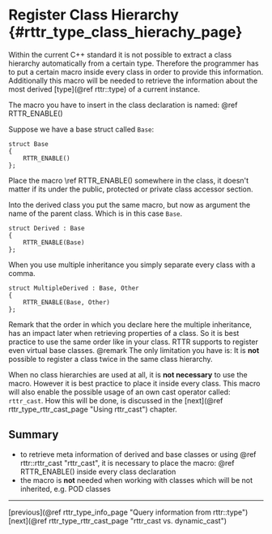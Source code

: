 Register Class Hierarchy {#rttr_type_class_hierachy_page}
========================

Within the current C++ standard it is not possible to extract a class hierarchy automatically from a certain type. 
Therefore the programmer has to put a certain macro inside every class in order to provide this information. 
Additionally this macro will be needed to retrieve the information about the most derived [type](@ref rttr::type) of a current instance.

The macro you have to insert in the class declaration is named: @ref RTTR_ENABLE()

Suppose we have a base struct called `Base`:
~~~~{.cpp}
struct Base
{
    RTTR_ENABLE()
};
~~~~
Place the macro \ref RTTR_ENABLE() somewhere in the class, it doesn't matter if its under the public, protected or private class accessor section.

Into the derived class you put the same macro, but now as argument the name of the parent class.
Which is in this case `Base`.
~~~~{.cpp}
struct Derived : Base
{
    RTTR_ENABLE(Base)
};
~~~~

When you use multiple inheritance you simply separate every class with a comma.
~~~~{.cpp}
struct MultipleDerived : Base, Other
{
    RTTR_ENABLE(Base, Other)
};
~~~~
Remark that the order in which you declare here the multiple inheritance, has an impact later when retrieving properties of a class.
So it is best practice to use the same order like in your class.
RTTR supports to register even virtual base classes. 
@remark The only limitation you have is: It is **not** possible to register a class twice in the same class hierarchy.

When no class hierarchies are used at all, it is **not necessary** to use the macro. However it is best practice to place it inside every class.
This macro will also enable the possible usage of an own cast operator called: `rttr_cast`.
How this will be done, is discussed in the [next](@ref rttr_type_rttr_cast_page "Using rttr_cast") chapter.

Summary
-------
- to retrieve meta information of derived and base classes or using @ref rttr::rttr_cast "rttr_cast",
  it is necessary to place the macro: @ref RTTR_ENABLE() inside every class declaration
- the macro is **not** needed when working with classes which will be not inherited, e.g. POD classes

<hr>

<div class="btn btn-default doxy-button">[previous](@ref rttr_type_info_page "Query information from rttr::type")</div><div class="btn btn-default doxy-button">[next](@ref rttr_type_rttr_cast_page "rttr_cast vs. dynamic_cast")</div>
